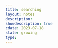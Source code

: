 ```yaml
---
title: searching
layout: notes
description: 
showdescription: true
cdate: 2023-07-18
state: growing
type: 
---
```


<script async src="https://cse.google.com/cse.js?cx=c4d7ff2ec7b734eec"></script>
<div class="gcse-search"></div>